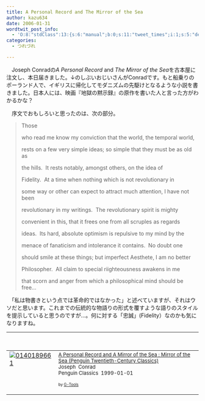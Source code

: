 ```yaml
---
title: A Personal Record and The Mirror of the Sea
author: kazu634
date: 2006-01-31
wordtwit_post_info:
  - 'O:8:"stdClass":13:{s:6:"manual";b:0;s:11:"tweet_times";i:1;s:5:"delay";i:0;s:7:"enabled";i:1;s:10:"separation";s:2:"60";s:7:"version";s:3:"3.7";s:14:"tweet_template";b:0;s:6:"status";i:2;s:6:"result";a:0:{}s:13:"tweet_counter";i:2;s:13:"tweet_log_ids";a:1:{i:0;i:2259;}s:9:"hash_tags";a:0:{}s:8:"accounts";a:1:{i:0;s:7:"kazu634";}}'
categories:
  - つれづれ

---
```

<div class="section">
<p>
    　Joseph Conradの<i>A Personal Record</i> and <i> The Mirror of the Sea</i>を古本屋に注文し、本日届きました。↓のしぶいおじいさんがConradです。もと船乗りのポーランド人で、イギリスに帰化してモダニズムの先駆けとなるような小説を書きました。日本人には、映画『地獄の黙示録』の原作を書いた人と言った方がわかるかな？
</p>
  
<p>
    　序文でおもしろいと思ったのは、次の部分。
</p>
  
<blockquote>
<p>
      Those
</p>
    
<p>
      who read me know my conviction that the world, the temporal world,
</p>
    
<p>
      rests on a few very simple ideas; so simple that they must be as old as
</p>
    
<p>
      the hills.&#160; It rests notably, amongst others, on the idea of
</p>
    
<p>
      Fidelity.&#160; At a time when nothing which is not revolutionary in
</p>
    
<p>
      some way or other can expect to attract much attention, I have not been
</p>
    
<p>
      revolutionary in my writings.&#160; The revolutionary spirit is mighty
</p>
    
<p>
      convenient in this, that it frees one from all scruples as regards
</p>
    
<p>
      ideas.&#160; Its hard, absolute optimism is repulsive to my mind by the
</p>
    
<p>
      menace of fanaticism and intolerance it contains.&#160; No doubt one
</p>
    
<p>
      should smile at these things; but imperfect Aesthete, I am no better
</p>
    
<p>
      Philosopher.&#160; All claim to special riighteousness awakens in me
</p>
    
<p>
      that scorn and anger from which a philosophical mind should be free&#8230;
</p>
</blockquote>
  
<p>
    　「私は物書きという点では革命的ではなかった」と述べていますが、それはウソだと思います。これまでの伝統的な物語りの形式を覆すような語りのスタイルを提示していると思うのですが…。何に対する「忠誠」(Fidelity）なのかも気になりますね。
</p>
  
<hr />
  
<center>
<br /> 
    
<table cellpadding="5" border="0">
<tr>
<td valign="top">
<a href="http://www.amazon.com/exec/obidos/ASIN/0140189661/goodpiccom-20/" onclick="__gaTracker('send', 'event', 'outbound-article', 'http://www.amazon.com/exec/obidos/ASIN/0140189661/goodpiccom-20/', '');" target="_top"><img alt="0140189661" src="http://images.amazon.com/images/P/0140189661.01._SCMZZZZZZZ_.jpg" border="0" /></a>
</td>
        
<td valign="top">
<font size="-1"><a href="http://www.amazon.com/exec/obidos/ASIN/0140189661/goodpiccom-20/" onclick="__gaTracker('send', 'event', 'outbound-article', 'http://www.amazon.com/exec/obidos/ASIN/0140189661/goodpiccom-20/', 'A Personal Record and A Mirror of the Sea : Mirror of the Sea (Penguin Twentieth-Century Classics)');" target="_top">A Personal Record and A Mirror of the Sea : Mirror of the Sea (Penguin Twentieth-Century Classics)</a><br />Joseph&#160; Conrad <br />Penguin Classics&#160; 1999-01-01</p> 
          
<p>
</font><font size="-2">by <a href="http://www.goodpic.com/mt/aws/index_us.html" onclick="__gaTracker('send', 'event', 'outbound-article', 'http://www.goodpic.com/mt/aws/index_us.html', 'G-Tools');">G-Tools</a></font></td> </tr> </tbody> </table> 
            
<p>
</center> </div>
